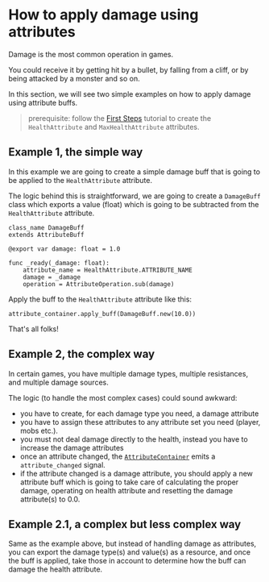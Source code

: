How to apply damage using attributes
========================

Damage is the most common operation in games.

You could receive it by getting hit by a bullet, by falling from a cliff, 
or by being attacked by a monster and so on.

In this section, we will see two simple examples 
on how to apply damage using attribute buffs.

> prerequisite: follow the [First Steps](first-steps.md) tutorial to create the `HealthAttribute` and `MaxHealthAttribute` attributes.

## Example 1, the simple way

In this example we are going to create a simple damage buff that is going
to be applied to the `HealthAttribute` attribute.

The logic behind this is straightforward, we are going 
to create a `DamageBuff` class which exports a value (float) which is going 
to be subtracted from the `HealthAttribute` attribute.

```gdscript
class_name DamageBuff
extends AttributeBuff

@export var damage: float = 1.0

func _ready(_damage: float):
    attribute_name = HealthAttribute.ATTRIBUTE_NAME
    damage = _damage
    operation = AttributeOperation.sub(damage)
```

Apply the buff to the `HealthAttribute` attribute like this:

```gdscript
attribute_container.apply_buff(DamageBuff.new(10.0))
```

That's all folks!

## Example 2, the complex way

In certain games, you have multiple damage types, multiple resistances,
and multiple damage sources.

The logic (to handle the most complex cases) could sound awkward:
- you have to create, for each damage type you need, a damage attribute
- you have to assign these attributes to any attribute set you need (player, mobs etc.). 
- you must not deal damage directly to the health, instead you have to increase the damage attributes
- once an attribute changed, the [`AttributeContainer`](../classes/AttributeContainer.md) emits a `attribute_changed` signal.
- if the attribute changed is a damage attribute, you should apply a new attribute buff
  which is going to take care of calculating the proper damage, operating on health attribute and resetting the damage attribute(s) to 0.0.

## Example 2.1, a complex but less complex way

Same as the example above, but instead of handling damage as attributes, you
can export the damage type(s) and value(s) as a resource, and once the buff
is applied, take those in account to determine how the buff can damage the health attribute.

